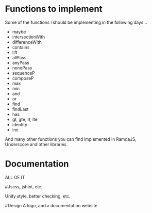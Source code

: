 # Functions to implement

Some of the functions I should be implementing in the following days...

* maybe
* intersectionWith
* differenceWith
* contains
* lift
* allPass
* anyPass
* nonePass
* sequenceP
* composeP
* max
* min
* and
* or
* find
* findLast
* has
* gt, gte, lt, lte
* identity
* inc

And many other functions you can find implemented in RamdaJS, Underscore and other libraries.


# Documentation
ALL OF IT

#Jscss, jshint, etc.

Unify style, better checking, etc.

#Design
A logo, and a documentation website.
